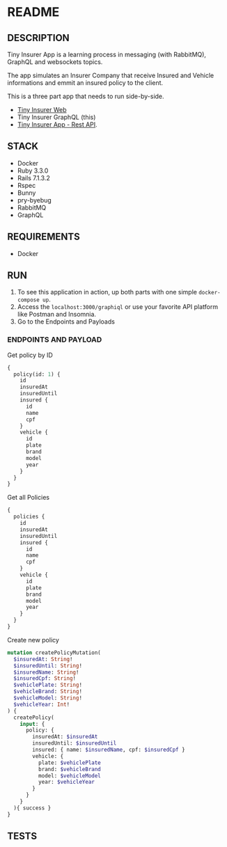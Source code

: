 # README

## DESCRIPTION
Tiny Insurer App is a learning process in messaging (with RabbitMQ), GraphQL and websockets topics.

The app simulates an Insurer Company that receive Insured and Vehicle informations and emmit an insured policy to the client.

This is a three part app that needs to run side-by-side.
- [Tiny Insurer Web](https://github.com/thiagoalencar1/tiny-insurer-web/)
- Tiny Insurer GraphQL (this)
- [Tiny Insurer App - Rest API](https://github.com/thiagoalencar1/tiny-insurer-rest).

## STACK
- Docker
- Ruby 3.3.0
- Rails 7.1.3.2
- Rspec
- Bunny
- pry-byebug
- RabbitMQ
- GraphQL

## REQUIREMENTS
- Docker

## RUN
1. To see this application in action, up both parts with one simple `docker-compose up`.
2. Access the `localhost:3000/graphiql` or use your favorite API platform like Postman and Insomnia.
3. Go to the Endpoints and Payloads

### ENDPOINTS AND PAYLOAD
Get policy by ID
```graphql
{
  policy(id: 1) {
    id
    insuredAt
    insuredUntil
    insured {
      id
      name
      cpf
    }
    vehicle {
      id
      plate
      brand
      model
      year
    }
  }
}
```

Get all Policies
```graphql
{
  policies {
    id
    insuredAt
    insuredUntil
    insured {
      id
      name
      cpf
    }
    vehicle {
      id
      plate
      brand
      model
      year
    }
  }
}
```

Create new policy
```graphql
mutation createPolicyMutation(
  $insuredAt: String!
  $insuredUntil: String!
  $insuredName: String!
  $insuredCpf: String!
  $vehiclePlate: String!
  $vehicleBrand: String!
  $vehicleModel: String!
  $vehicleYear: Int!
) {
  createPolicy(
    input: {
      policy: {
        insuredAt: $insuredAt
        insuredUntil: $insuredUntil
        insured: { name: $insuredName, cpf: $insuredCpf }
        vehicle: {
          plate: $vehiclePlate
          brand: $vehicleBrand
          model: $vehicleModel
          year: $vehicleYear
        }
      }
    }
  ){ success }
}
```

## TESTS
